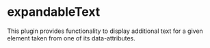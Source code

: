 expandableText
==============

This plugin provides functionality to display additional text for a given element taken from one of its data-attributes.
